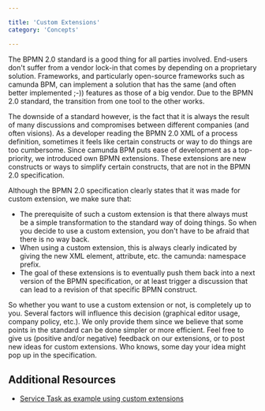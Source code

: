 ```yaml
---

title: 'Custom Extensions'
category: 'Concepts'

---
```


The BPMN 2.0 standard is a good thing for all parties involved. End-users don't suffer from a vendor lock-in that comes by depending on a proprietary solution. Frameworks, and particularly open-source frameworks such as camunda BPM, can implement a solution that has the same (and often better implemented ;-)) features as those of a big vendor. Due to the BPMN 2.0 standard, the transition from one tool to the other works.

The downside of a standard however, is the fact that it is always the result of many discussions and compromises between different companies (and often visions). As a developer reading the BPMN 2.0 XML of a process definition, sometimes it feels like certain constructs or way to do things are too cumbersome. Since camunda BPM puts ease of development as a top-priority, we introduced own BPMN extensions. These extensions are new constructs or ways to simplify certain constructs, that are not in the BPMN 2.0 specification.

Although the BPMN 2.0 specification clearly states that it was made for custom extension, we make sure that:

* The prerequisite of such a custom extension is that there always must be a simple transformation to the standard way of doing things. So when you decide to use a custom extension, you don't have to be afraid that there is no way back.
* When using a custom extension, this is always clearly indicated by giving the new XML element, attribute, etc. the camunda: namespace prefix.
* The goal of these extensions is to eventually push them back into a next version of the BPMN specification, or at least trigger a discussion that can lead to a revision of that specific BPMN construct.

So whether you want to use a custom extension or not, is completely up to you. Several factors will influence this decision (graphical editor usage, company policy, etc.). We only provide them since we believe that some points in the standard can be done simpler or more efficient. Feel free to give us (positive and/or negative) feedback on our extensions, or to post new ideas for custom extensions. Who knows, some day your idea might pop up in the specification.

## Additional Resources

* [Service Task as example using custom extensions](#tasks-service-task)

 
